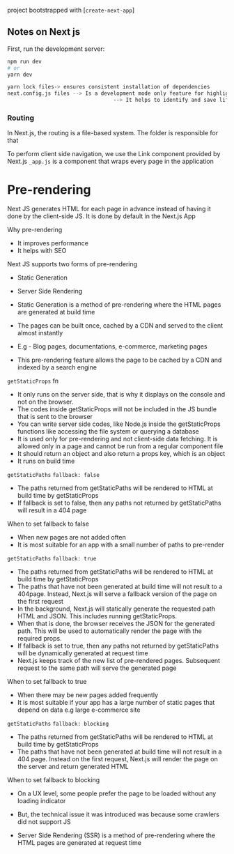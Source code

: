 project bootstrapped with [`create-next-app`]

## Notes on Next js

First, run the development server:

```bash
npm run dev
# or
yarn dev

yarn lock files-> ensures consistent installation of dependencies
next.config.js files --> Is a development mode only feature for highlighting potential problems in an application,
                                  --> It helps to identify and save life-cycles
```

### Routing

In Next.js, the routing is a file-based system. The folder is responsible for that

To perform client side navigation, we use the Link component provided by Next.js
`_app.js` is a component that wraps every page in the application

# Pre-rendering

Next JS generates HTML for each page in advance instead of having it done by the client-side JS.
It is done by default in the Next.js App

Why pre-rendering

-   It improves performance
-   It helps with SEO

Next JS supports two forms of pre-rendering

-   Static Generation
-   Server Side Rendering

-   Static Generation is a method of pre-rendering where the HTML pages are generated at build time
-   The pages can be built once, cached by a CDN and served to the client almost instantly
-   E.g - Blog pages, documentations, e-commerce, marketing pages
-   This pre-rendering feature allows the page to be cached by a CDN and indexed by a search engine

`getStaticProps` fn

-   It only runs on the server side, that is why it displays on the console and not on the browser.
-   The codes inside getStaticProps will not be included in the JS bundle that is sent to the browser
-   You can write server side codes, like Node.js inside the getStaticProps functions like accessing the file system or querying a database
-   It is used only for pre-rendering and not client-side data fetching. It is allowed only in a page and cannot be run from a regular component file
-   It should return an object and also return a props key, which is an object
-   It runs on build time

`getStaticPaths` `fallback: false`

-   The paths returned from getStaticPaths will be rendered to HTML at build time by getStaticProps
-   If fallback is set to false, then any paths not returned by getStaticPaths will result in a 404 page

When to set fallback to false

-   When new pages are not added often
-   It is most suitable for an app with a small number of paths to pre-render

`getStaticPaths` `fallback: true`

-   The paths returned from getStaticPaths will be rendered to HTML at build time by getStaticProps
-   The paths that have not been generated at build time will not result to a 404page. Instead, Next.js will serve a fallback version of the page on the first request
-   In the background, Next.js will statically generate the requested path HTML and JSON. This includes running getStaticProps.
-   When that is done, the browser receives the JSON for the generated path. This will be used to automatically render the page with the required props.
-   If fallback is set to true, then any paths not returned by getStaticPaths will be dynamically generated at request time
-   Next.js keeps track of the new list of pre-rendered pages. Subsequent request to the same path will serve the generated page

When to set fallback to true

-   When there may be new pages added frequently
-   It is most suitable if your app has a large number of static pages that depend on data e.g large e-commerce site

`getStaticPaths` `fallback: blocking`

-   The paths returned from getStaticPaths will be rendered to HTML at build time by getStaticProps
-   The paths that have not been generated at build time will not result in a 404 page. Instead on the first request, Next.js will render the page on the server and return generated HTML

When to set fallback to blocking

-   On a UX level, some people prefer the page to be loaded without any loading indicator
-   But, the technical issue it was introduced was because some crawlers did not support JS

-   Server Side Rendering (SSR) is a method of pre-rendering where the HTML pages are generated at request time
